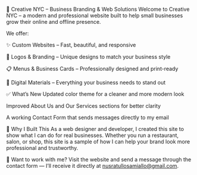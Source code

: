 🌟 Creative NYC – Business Branding & Web Solutions
Welcome to Creative NYC – a modern and professional website built to help small businesses grow their online and offline presence.

We offer:

✨ Custom Websites – Fast, beautiful, and responsive

🎨 Logos & Branding – Unique designs to match your business style

📋 Menus & Business Cards – Professionally designed and print-ready

💼 Digital Materials – Everything your business needs to stand out

✅ What’s New
Updated color theme for a cleaner and more modern look

Improved About Us and Our Services sections for better clarity

A working Contact Form that sends messages directly to my email

💬 Why I Built This
As a web designer and developer, I created this site to show what I can do for real businesses. Whether you run a restaurant, salon, or shop, this site is a sample of how I can help your brand look more professional and trustworthy.

📩 Want to work with me?
Visit the website and send a message through the contact form — I’ll receive it directly at nusratullosamiallo@gmail.com.
